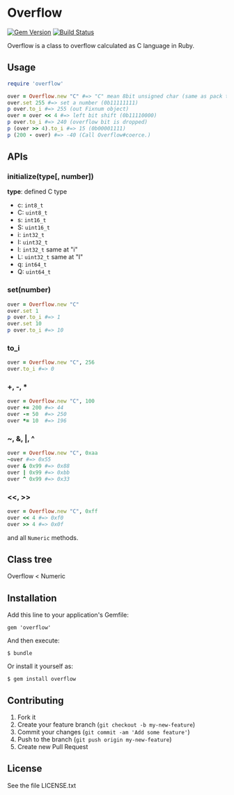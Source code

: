 # Overflow

[![Gem Version](https://badge.fury.io/rb/overflow.png)](http://badge.fury.io/rb/overflow)
[![Build Status](https://travis-ci.org/ksss/overflow.png?branch=master)](https://travis-ci.org/ksss/overflow)

Overflow is a class to overflow calculated as C language in Ruby.

## Usage

```ruby
require 'overflow'

over = Overflow.new "C" #=> "C" mean 8bit unsigned char (same as pack template)
over.set 255 #=> set a number (0b11111111)
p over.to_i #=> 255 (out Fixnum object)
over = over << 4 #=> left bit shift (0b11110000)
p over.to_i #=> 240 (overflow bit is dropped)
p (over >> 4).to_i #=> 15 (0b00001111)
p (200 - over) #=> -40 (Call Overflow#coerce.)
```

## APIs

### initialize(type[, number])

**type**: defined C type

- c: `int8_t`
- C: `uint8_t`
- s: `int16_t`
- S: `uint16_t`
- i: `int32_t`
- I: `uint32_t`
- l: `int32_t` same at "i"
- L: `uint32_t` same at "I"
- q: `int64_t`
- Q: `uint64_t`

### set(number)

```ruby
over = Overflow.new "C"
over.set 1
p over.to_i #=> 1
over.set 10
p over.to_i #=> 10
```

### to\_i

```ruby
over = Overflow.new "C", 256
over.to_i #=> 0
```

### +, -, \*

```ruby
over = Overflow.new "C", 100
over += 200 #=> 44
over -= 50  #=> 250
over *= 10  #=> 196
```

###  ~, &, |, ^

```ruby
over = Overflow.new "C", 0xaa
~over #=> 0x55
over & 0x99 #=> 0x88
over | 0x99 #=> 0xbb
over ^ 0x99 #=> 0x33
```

### \<\<, \>\>

```ruby
over = Overflow.new "C", 0xff
over << 4 #=> 0xf0
over >> 4 #=> 0x0f
```

and all `Numeric` methods.

## Class tree

Overflow < Numeric

## Installation

Add this line to your application's Gemfile:

    gem 'overflow'

And then execute:

    $ bundle

Or install it yourself as:

    $ gem install overflow

## Contributing

1. Fork it
2. Create your feature branch (`git checkout -b my-new-feature`)
3. Commit your changes (`git commit -am 'Add some feature'`)
4. Push to the branch (`git push origin my-new-feature`)
5. Create new Pull Request

## License

See the file LICENSE.txt
